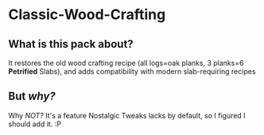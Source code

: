 # Classic-Wood-Crafting

## What is this pack about?
It restores the old wood crafting recipe (all logs=oak planks, 3 planks=6 **Petrified** Slabs), and adds compatibility with modern slab-requiring recipes

## But *why?*
Why *NOT?* It's a feature Nostalgic Tweaks lacks by default, so I figured I should add it. :P
